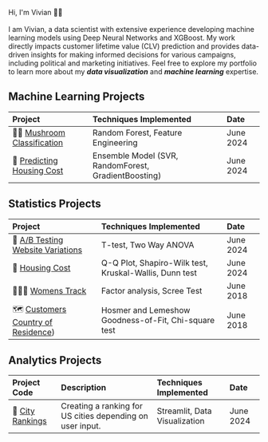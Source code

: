 <p> Hi, I'm Vivian 👋🏻
<br>
<br>
I am Vivian, a data scientist with extensive experience developing machine learning models using Deep Neural Networks and XGBoost. My work directly impacts customer lifetime value (CLV) prediction and provides data-driven insights for making informed decisions for various campaigns, including political and marketing initiatives. Feel free to explore my portfolio to learn more about my <i><b>data visualization</b></i> and <i><b>machine learning</b></i> expertise.
<br>

## Machine Learning Projects
| Project              | Techniques Implemented | Date |
| :------------------- |  :------------------ | :----- |
|🍄‍🟫 [Mushroom Classification](https://github.com/Vivian-Ellis/ML/blob/main/Mushroom%20Classification%20%3A%20Random%20Forest/random_forest.ipynb)   | Random Forest, Feature Engineering | June 2024 |
|🏡 [Predicting Housing Cost](https://www.kaggle.com/code/vellis1/predicting-housing-cost-with-ensemble-model)| Ensemble Model (SVR, RandomForest, GradientBoosting)| June 2024 |

## Statistics Projects
| Project              | Techniques Implemented | Date |
| :------------------- |  :------------------ | :----- |
|📲 [A/B Testing Website Variations](https://www.kaggle.com/code/vellis1/a-b-testing-website-variations)  | T-test, Two Way ANOVA | June 2024 |
|🏡 [Housing Cost](https://www.kaggle.com/code/vellis1/housing-cost-statistical-significance)| Q-Q Plot, Shapiro-Wilk test, Kruskal-Wallis, Dunn test |June 2024|
|🏃🏽‍♀️ [Womens Track](https://github.com/Vivian-Ellis/Womens-Track/tree/main) | Factor analysis, Scree Test | June 2018 |
|🗺️ [Customers Country of Residence](https://github.com/Vivian-Ellis/Logistic-Regression/blob/main/README.md)) | Hosmer and Lemeshow Goodness-of-Fit, Chi-square test | June 2018 |

## Analytics Projects
| Project Code             | Description | Techniques Implemented | Date |
| :------------------- | :------- | :----- | :----- |
|🌇 [City Rankings](https://github.com/Vivian-Ellis/city-rankings/blob/main/streamlit_app.py)  |   Creating a ranking for US cities depending on user input.   | Streamlit, Data Visualization | June 2024 |
